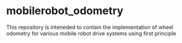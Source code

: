 # mobilerobot_odometry
This repository is inteneded to contain the implementation of wheel odometry for various mobile robot drive systems using first principle
